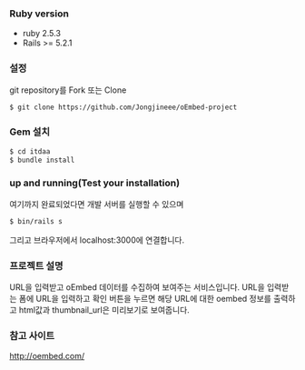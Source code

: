 ### Ruby version
* ruby 2.5.3
* Rails >= 5.2.1

### 설정
git repository를 Fork 또는 Clone
```bash
$ git clone https://github.com/Jongjineee/oEmbed-project
```

### Gem 설치
```bash
$ cd itdaa
$ bundle install
```

### up and running(Test your installation)
여기까지 완료되었다면 개발 서버를 실행할 수 있으며
```bash
$ bin/rails s 
```
그리고 브라우저에서 localhost:3000에 연결합니다.

### 프로젝트 설명
URL을 입력받고 oEmbed 데이터를 수집하여 보여주는 서비스입니다.
URL을 입력받는 폼에 URL을 입력하고 확인 버튼을 누르면 해당 URL에 대한 oembed 정보를 출력하고 html값과 thumbnail_url은 미리보기로 보여줍니다.

### 참고 사이트
http://oembed.com/
